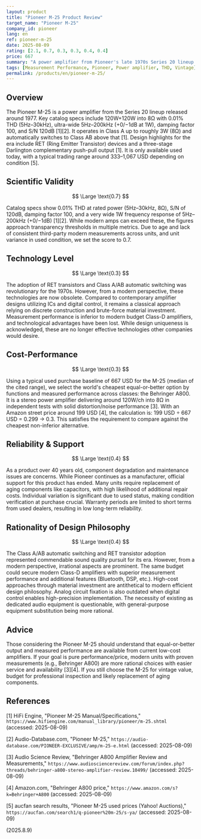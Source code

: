 ```yaml
---
layout: product
title: "Pioneer M-25 Product Review"
target_name: "Pioneer M-25"
company_id: pioneer
lang: en
ref: pioneer-m-25
date: 2025-08-09
rating: [2.1, 0.7, 0.3, 0.3, 0.4, 0.4]
price: 667
summary: "A power amplifier from Pioneer's late 1970s Series 20 lineup. Features 120W+120W output and RET transistors, but significantly inferior in measurement performance and price competitiveness by modern standards"
tags: [Measurement Performance, Pioneer, Power amplifier, THD, Vintage]
permalink: /products/en/pioneer-m-25/
---
```

## Overview

The Pioneer M-25 is a power amplifier from the Series 20 lineup released around 1977. Key catalog specs include 120W+120W into 8Ω with 0.01% THD (5Hz–30kHz), ultra-wide 5Hz–200kHz (+0/−1dB at 1W), damping factor 100, and S/N 120dB [1][2]. It operates in Class A up to roughly 3W (8Ω) and automatically switches to Class AB above that [1]. Design highlights for the era include RET (Ring Emitter Transistor) devices and a three-stage Darlington complementary push-pull output [1]. It is only available used today, with a typical trading range around 333–1,067 USD depending on condition [5].

## Scientific Validity

$$ \Large \text{0.7} $$

Catalog specs show 0.01% THD at rated power (5Hz–30kHz, 8Ω), S/N of 120dB, damping factor 100, and a very wide 1W frequency response of 5Hz–200kHz (+0/−1dB) [1][2]. While modern amps can exceed these, the figures approach transparency thresholds in multiple metrics. Due to age and lack of consistent third-party modern measurements across units, and unit variance in used condition, we set the score to 0.7.

## Technology Level

$$ \Large \text{0.3} $$

The adoption of RET transistors and Class A/AB automatic switching was revolutionary for the 1970s. However, from a modern perspective, these technologies are now obsolete. Compared to contemporary amplifier designs utilizing ICs and digital control, it remains a classical approach relying on discrete construction and brute-force material investment. Measurement performance is inferior to modern budget Class-D amplifiers, and technological advantages have been lost. While design uniqueness is acknowledged, these are no longer effective technologies other companies would desire.

## Cost-Performance

$$ \Large \text{0.3} $$

Using a typical used purchase baseline of 667 USD for the M-25 (median of the cited range), we select the world's cheapest equal-or-better option by functions and measured performance across classes: the Behringer A800. It is a stereo power amplifier delivering around 120W/ch into 8Ω in independent tests with solid distortion/noise performance [3]. With an Amazon street price around 199 USD [4], the calculation is: 199 USD ÷ 667 USD = 0.299 → 0.3. This satisfies the requirement to compare against the cheapest non-inferior alternative.

## Reliability & Support

$$ \Large \text{0.4} $$

As a product over 40 years old, component degradation and maintenance issues are concerns. While Pioneer continues as a manufacturer, official support for this product has ended. Many units require replacement of aging components like capacitors, with high likelihood of additional repair costs. Individual variation is significant due to used status, making condition verification at purchase crucial. Warranty periods are limited to short terms from used dealers, resulting in low long-term reliability.

## Rationality of Design Philosophy

$$ \Large \text{0.4} $$

The Class A/AB automatic switching and RET transistor adoption represented commendable sound quality pursuit for its era. However, from a modern perspective, irrational aspects are prominent. The same budget could secure modern Class-D amplifiers with superior measurement performance and additional features (Bluetooth, DSP, etc.). High-cost approaches through material investment are antithetical to modern efficient design philosophy. Analog circuit fixation is also outdated when digital control enables high-precision implementation. The necessity of existing as dedicated audio equipment is questionable, with general-purpose equipment substitution being more rational.

## Advice

Those considering the Pioneer M-25 should understand that equal-or-better output and measured performance are available from current low-cost amplifiers. If your goal is pure performance/price, modern units with proven measurements (e.g., Behringer A800) are more rational choices with easier service and availability [3][4]. If you still choose the M-25 for vintage value, budget for professional inspection and likely replacement of aging components.

## References

[1] HiFi Engine, "Pioneer M-25 Manual/Specifications," `https://www.hifiengine.com/manual_library/pioneer/m-25.shtml` (accessed: 2025-08-09)

[2] Audio-Database.com, "Pioneer M-25," `https://audio-database.com/PIONEER-EXCLUSIVE/amp/m-25-e.html` (accessed: 2025-08-09)

[3] Audio Science Review, "Behringer A800 Amplifier Review and Measurements," `https://www.audiosciencereview.com/forum/index.php?threads/behringer-a800-stereo-amplifier-review.10499/` (accessed: 2025-08-09)

[4] Amazon.com, "Behringer A800 price," `https://www.amazon.com/s?k=Behringer+A800` (accessed: 2025-08-09)

[5] aucfan search results, "Pioneer M-25 used prices (Yahoo! Auctions)," `https://aucfan.com/search1/q-pioneer%20m-25/s-ya/` (accessed: 2025-08-09)

(2025.8.9)
